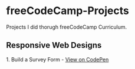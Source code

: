 # freeCodeCamp-Projects
Projects I did thorugh freeCodeCamp Curriculum.

<h2>Responsive Web Designs</h2>
<p>1. Build a Survey Form - <a href="https://codepen.io/jennietjia/pen/zYjwdKv">View on CodePen</a></p>
